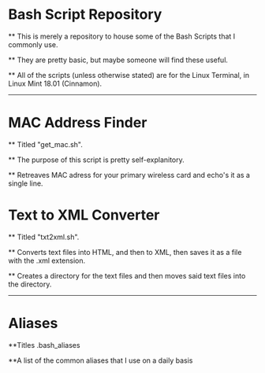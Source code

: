 # Bash Script Repository

** This is merely a repository to house some of the Bash Scripts that I commonly use.

** They are pretty basic, but maybe someone will find these useful.

** All of the scripts (unless otherwise stated) are for the Linux Terminal, in Linux Mint 18.01 (Cinnamon).

-------------------------------------------

# MAC Address Finder

** Titled "get_mac.sh".

** The purpose of this script is pretty self-explanitory.

** Retreaves MAC adress for your primary wireless card and echo's it as a single line.

# Text to XML Converter

** Titled "txt2xml.sh".

** Converts text files into HTML, and then to XML, then saves it as a file with the .xml extension.

** Creates a directory for the text files and then moves said text files into the directory.

---------------------------------------------

# Aliases

**Titles .bash_aliases

**A list of the common aliases that I use on a daily basis
